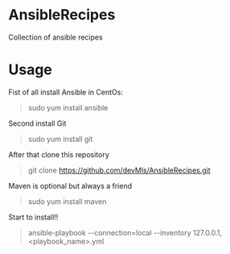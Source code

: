 # AnsibleRecipes
Collection of ansible recipes

# Usage
Fist of all install Ansible in CentOs:
>sudo yum install ansible

Second install Git
>sudo yum install git

After that clone this repository
>git clone https://github.com/devMls/AnsibleRecipes.git

Maven is optional but always a friend
>sudo yum install maven

Start to install!!
>ansible-playbook --connection=local --inventory 127.0.0.1, <playbook_name>.yml
